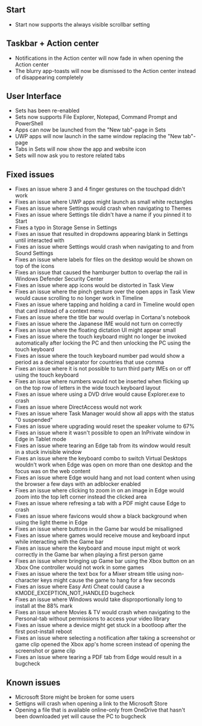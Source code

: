 ## Start
- Start now supports the always visible scrollbar setting

## Taskbar + Action center
- Notifications in the Action center will now fade in when opening the Action center
- The blurry app-toasts will now be dismissed to the Action center instead of disappearing completely

## User Interface
- Sets has been re-enabled
- Sets now supports File Explorer, Notepad, Command Prompt and PowerShell
- Apps can now be launched from the "New tab"-page in Sets
- UWP apps will now launch in the same window replacing the "New tab"-page
- Tabs in Sets will now show the app and website icon
- Sets will now ask you to restore related tabs

## Fixed issues
- Fixes an issue where 3 and 4 finger gestures on the touchpad didn't work
- Fixes an issue where UWP apps might launch as small white rectangles
- Fixes an issue where Settings would crash when navigating to Themes
- Fixes an issue where Settings tile didn't have a name if you pinned it to Start
- Fixes a typo in Storage Sense in Settings
- Fixes an issue that resulted in dropdowns appearing blank in Settings until interacted with
- Fixes an issue where Settings would crash when navigating to and from Sound Settings
- Fixes an issue where labels for files on the desktop would be shown on top of the icons
- Fixes an issue that caused the hamburger button to overlap the rail in Windows Defender Security Center
- Fixes an issue where app icons would be distorted in Task View
- Fixes an issue where the pinch gesture over the open apps in Task View would cause scrolling to no longer work in Timeline
- Fixes an issue where tapping and holding a card in Timeline would open that card instead of a context menu
- Fixes an issue where the title bar would overlap in Cortana's notebook
- Fixes an issue where the Japanese IME would not turn on correctly
- Fixes an issue where the floating dictation UI might appear small
- Fixes an issue where the touch keyboard might no longer be invoked automatically after locking the PC and then unlocking the PC using the touch keyboard
- Fixes an issue where the touch keyboard number pad would show a period as a decimal separator for countries that use comma
- Fixes an issue where it is not possible to turn third party IMEs on or off using the touch keyboard
- Fixes an issue where numbers would not be inserted when flicking up on the top row of letters in the wide touch keyboard layout
- Fixes an issue where using a DVD drive would cause Explorer.exe to crash
- Fixes an issue where DirectAccess would not work
- Fixes an issue where Task Manager would show all apps with the status "0 suspended"
- Fixes an issue where upgrading would reset the speaker volume to 67%
- Fixes an issue where it wasn't possible to open an InPrivate window in Edge in Tablet mode
- Fixes an issue where tearing an Edge tab from its window would result in a stuck invisible window
- Fixes an issue where the keyboard combo to switch Virtual Desktops wouldn't work when Edge was open on more than one desktop and the focus was on the web content
- Fixes an issue where Edge would hang and not load content when using the browser a few days with an adblocker enabled
- Fixes an issue where clicking to zoom in on an image in Edge would zoom into the top left corner instead the clicked area
- Fixes an issue where refresing a tab with a PDF might cause Edge to crash
- Fixes an issue where favicons would show a black background when using the light theme in Edge
- Fixes an issue where buttons in the Game bar would be misalligned
- Fixes an issue where games would receive mouse and keyboard input while interacting with the Game bar
- Fixes an issue where the keyboard and mouse input might ot work correctly in the Game bar when playing a first person game
- Fixes an issue where bringing up Game bar using the Xbox button on an Xbox One controller would not work in some games
- Fixes an issue where the text box for a Mixer stream title using non-character keys might cause the game to hang for a few seconds
- Fixes an issue where Easy Anti Cheat could cause a KMODE_EXCEPTION_NOT_HANDLED bugcheck
- Fixes an issue where Windows would take disproportionally long to install at the 88% mark
- Fixes an issue where Movies & TV would crash when navigating to the Personal-tab without permissions to access your video library
- Fixes an issue where a device might get stuck in a bootloop after the first post-install reboot
- Fixes an issue where selecting a notification after taking a screenshot or game clip opened the Xbox app's home screen instead of opening the screenshot or game clip
- Fixes an issue where tearing a PDF tab from Edge would result in a bugcheck

## Known issues
- Microsoft Store might be broken for some users
- Settigns will crash when opening a link to the Microsoft Store
- Opening a file that is available online-only from OneDrive that hasn't been downloaded yet will cause the PC to bugcheck